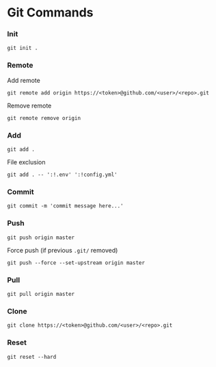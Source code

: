 # Git Commands

### Init

```
git init .
```

### Remote

Add remote

```
git remote add origin https://<token>@github.com/<user>/<repo>.git
```

Remove remote

```
git remote remove origin
```

### Add

```
git add .
```

File exclusion

```
git add . -- ':!.env' ':!config.yml'
```

### Commit

```
git commit -m 'commit message here...'
```

### Push

```
git push origin master
```

Force push (if previous `.git/` removed)

```
git push --force --set-upstream origin master
```

### Pull

```
git pull origin master
```

### Clone

```
git clone https://<token>@github.com/<user>/<repo>.git
```

### Reset

```
git reset --hard
```
